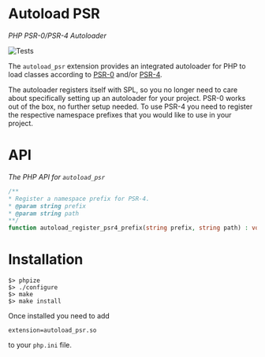 Autoload PSR
====
*PHP PSR-0/PSR-4 Autoloader*

![Tests](https://github.com/pprkut/autoload-psr/actions/workflows/tests.yml/badge.svg)

The ```autoload_psr``` extension provides an integrated autoloader for PHP to load classes
according to [PSR-0](https://www.php-fig.org/psr/psr-0/) and/or [PSR-4](https://www.php-fig.org/psr/psr-4/).

The autoloader registers itself with SPL, so you no longer need to care about specifically setting up
an autoloader for your project. PSR-0 works out of the box, no further setup needed. To use PSR-4 you need
to register the respective namespace prefixes that you would like to use in your project.

API
===
*The PHP API for ```autoload_psr```*

```php
/**
* Register a namespace prefix for PSR-4.
* @param string prefix
* @param string path
**/
function autoload_register_psr4_prefix(string prefix, string path) : void;
```

Installation
===

```
$> phpize
$> ./configure
$> make
$> make install
```

Once installed you need to add

```
extension=autoload_psr.so
```

to your ```php.ini``` file.
